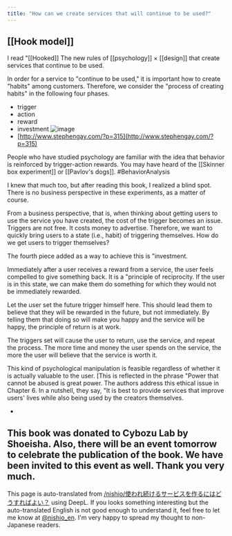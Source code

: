 ```yaml
---
title: "How can we create services that will continue to be used?"
---
```



[[Hook model]]
---
I read "[[Hooked]] The new rules of [[psychology]] × [[design]] that create services that continue to be used.

In order for a service to "continue to be used," it is important how to create "habits" among customers. Therefore, we consider the "process of creating habits" in the following four phases.

- trigger
- action
- reward
- investment
![image](https://gyazo.com/7832cfe15495c235f2d4a76b0379f821/thumb/1000)
- [http://www.stephengay.com/?p=315](http://www.stephengay.com/?p=315)

People who have studied psychology are familiar with the idea that behavior is reinforced by trigger-action rewards. You may have heard of the [[Skinner box experiment]] or [[Pavlov's dogs]].  #BehaviorAnalysis

I knew that much too, but after reading this book, I realized a blind spot. There is no business perspective in these experiments, as a matter of course.

From a business perspective, that is, when thinking about getting users to use the service you have created, the cost of the trigger becomes an issue. Triggers are not free. It costs money to advertise. Therefore, we want to quickly bring users to a state (i.e., habit) of triggering themselves. How do we get users to trigger themselves?

The fourth piece added as a way to achieve this is "investment.

Immediately after a user receives a reward from a service, the user feels compelled to give something back. It is a "principle of reciprocity. If the user is in this state, we can make them do something for which they would not be immediately rewarded.

Let the user set the future trigger himself here. This should lead them to believe that they will be rewarded in the future, but not immediately. By telling them that doing so will make you happy and the service will be happy, the principle of return is at work.

The triggers set will cause the user to return, use the service, and repeat the process. The more time and money the user spends on the service, the more the user will believe that the service is worth it.


This kind of psychological manipulation is feasible regardless of whether it is actually valuable to the user. [This is reflected in the phrase "Power that cannot be abused is great power. The authors address this ethical issue in Chapter 6. In a nutshell, they say, "It is best to provide services that improve users' lives while also being used by the creators themselves.

-
This book was donated to Cybozu Lab by Shoeisha. Also, there will be an event tomorrow to celebrate the publication of the book. We have been invited to this event as well. Thank you very much.
---
This page is auto-translated from [/nishio/使われ続けるサービスを作るにはどうすればよい？](https://scrapbox.io/nishio/使われ続けるサービスを作るにはどうすればよい？) using DeepL. If you looks something interesting but the auto-translated English is not good enough to understand it, feel free to let me know at [@nishio_en](https://twitter.com/nishio_en). I'm very happy to spread my thought to non-Japanese readers.